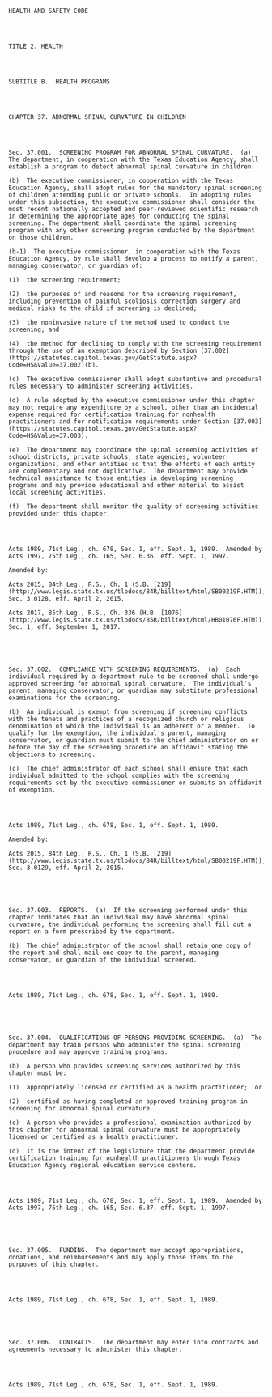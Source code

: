 ﻿
    
    
    	
    					
    
    
    HEALTH AND SAFETY CODE
    
      
    
    
    TITLE 2. HEALTH
    
      
    
    
    SUBTITLE B.  HEALTH PROGRAMS
    
      
    
    
    CHAPTER 37. ABNORMAL SPINAL CURVATURE IN CHILDREN
    
      
    
    
    Sec. 37.001.  SCREENING PROGRAM FOR ABNORMAL SPINAL CURVATURE.  (a)  The department, in cooperation with the Texas Education Agency, shall establish a program to detect abnormal spinal curvature in children.
    
    (b)  The executive commissioner, in cooperation with the Texas Education Agency, shall adopt rules for the mandatory spinal screening of children attending public or private schools.  In adopting rules under this subsection, the executive commissioner shall consider the most recent nationally accepted and peer-reviewed scientific research in determining the appropriate ages for conducting the spinal screening. The department shall coordinate the spinal screening program with any other screening program conducted by the department on those children.
    
    (b-1)  The executive commissioner, in cooperation with the Texas Education Agency, by rule shall develop a process to notify a parent, managing conservator, or guardian of:
    
    (1)  the screening requirement;
    
    (2)  the purposes of and reasons for the screening requirement, including prevention of painful scoliosis correction surgery and medical risks to the child if screening is declined;
    
    (3)  the noninvasive nature of the method used to conduct the screening; and
    
    (4)  the method for declining to comply with the screening requirement through the use of an exemption described by Section [37.002](https://statutes.capitol.texas.gov/GetStatute.aspx?Code=HS&Value=37.002)(b).
    
    (c)  The executive commissioner shall adopt substantive and procedural rules necessary to administer screening activities.
    
    (d)  A rule adopted by the executive commissioner under this chapter may not require any expenditure by a school, other than an incidental expense required for certification training for nonhealth practitioners and for notification requirements under Section [37.003](https://statutes.capitol.texas.gov/GetStatute.aspx?Code=HS&Value=37.003).
    
    (e)  The department may coordinate the spinal screening activities of school districts, private schools, state agencies, volunteer organizations, and other entities so that the efforts of each entity are complementary and not duplicative.  The department may provide technical assistance to those entities in developing screening programs and may provide educational and other material to assist local screening activities.
    
    (f)  The department shall monitor the quality of screening activities provided under this chapter.
    
    
    
    
    Acts 1989, 71st Leg., ch. 678, Sec. 1, eff. Sept. 1, 1989.  Amended by Acts 1997, 75th Leg., ch. 165, Sec. 6.36, eff. Sept. 1, 1997.
    
    Amended by: 
    
    Acts 2015, 84th Leg., R.S., Ch. 1 (S.B. [219](http://www.legis.state.tx.us/tlodocs/84R/billtext/html/SB00219F.HTM)), Sec. 3.0128, eff. April 2, 2015.
    
    Acts 2017, 85th Leg., R.S., Ch. 336 (H.B. [1076](http://www.legis.state.tx.us/tlodocs/85R/billtext/html/HB01076F.HTM)), Sec. 1, eff. September 1, 2017.
    
    
    
    
    
    Sec. 37.002.  COMPLIANCE WITH SCREENING REQUIREMENTS.  (a)  Each individual required by a department rule to be screened shall undergo approved screening for abnormal spinal curvature.  The individual's parent, managing conservator, or guardian may substitute professional examinations for the screening.
    
    (b)  An individual is exempt from screening if screening conflicts with the tenets and practices of a recognized church or religious denomination of which the individual is an adherent or a member.  To qualify for the exemption, the individual's parent, managing conservator, or guardian must submit to the chief administrator on or before the day of the screening procedure an affidavit stating the objections to screening.
    
    (c)  The chief administrator of each school shall ensure that each individual admitted to the school complies with the screening requirements set by the executive commissioner or submits an affidavit of exemption.
    
    
    
    
    Acts 1989, 71st Leg., ch. 678, Sec. 1, eff. Sept. 1, 1989.
    
    Amended by: 
    
    Acts 2015, 84th Leg., R.S., Ch. 1 (S.B. [219](http://www.legis.state.tx.us/tlodocs/84R/billtext/html/SB00219F.HTM)), Sec. 3.0129, eff. April 2, 2015.
    
    
    
    
    
    Sec. 37.003.  REPORTS.  (a)  If the screening performed under this chapter indicates that an individual may have abnormal spinal curvature, the individual performing the screening shall fill out a report on a form prescribed by the department.
    
    (b)  The chief administrator of the school shall retain one copy of the report and shall mail one copy to the parent, managing conservator, or guardian of the individual screened.
    
    
    
    
    Acts 1989, 71st Leg., ch. 678, Sec. 1, eff. Sept. 1, 1989.
    
    
    
    
    
    Sec. 37.004.  QUALIFICATIONS OF PERSONS PROVIDING SCREENING.  (a)  The department may train persons who administer the spinal screening procedure and may approve training programs.
    
    (b)  A person who provides screening services authorized by this chapter must be:
    
    (1)  appropriately licensed or certified as a health practitioner;  or
    
    (2)  certified as having completed an approved training program in screening for abnormal spinal curvature.
    
    (c)  A person who provides a professional examination authorized by this chapter for abnormal spinal curvature must be appropriately licensed or certified as a health practitioner.
    
    (d)  It is the intent of the legislature that the department provide certification training for nonhealth practitioners through Texas Education Agency regional education service centers.
    
    
    
    
    Acts 1989, 71st Leg., ch. 678, Sec. 1, eff. Sept. 1, 1989.  Amended by Acts 1997, 75th Leg., ch. 165, Sec. 6.37, eff. Sept. 1, 1997.
    
    
    
    
    
    Sec. 37.005.  FUNDING.  The department may accept appropriations, donations, and reimbursements and may apply those items to the purposes of this chapter.
    
    
    
    
    Acts 1989, 71st Leg., ch. 678, Sec. 1, eff. Sept. 1, 1989.
    
    
    
    
    
    Sec. 37.006.  CONTRACTS.  The department may enter into contracts and agreements necessary to administer this chapter.
    
    
    
    
    Acts 1989, 71st Leg., ch. 678, Sec. 1, eff. Sept. 1, 1989.
    
    
    
    
    				
